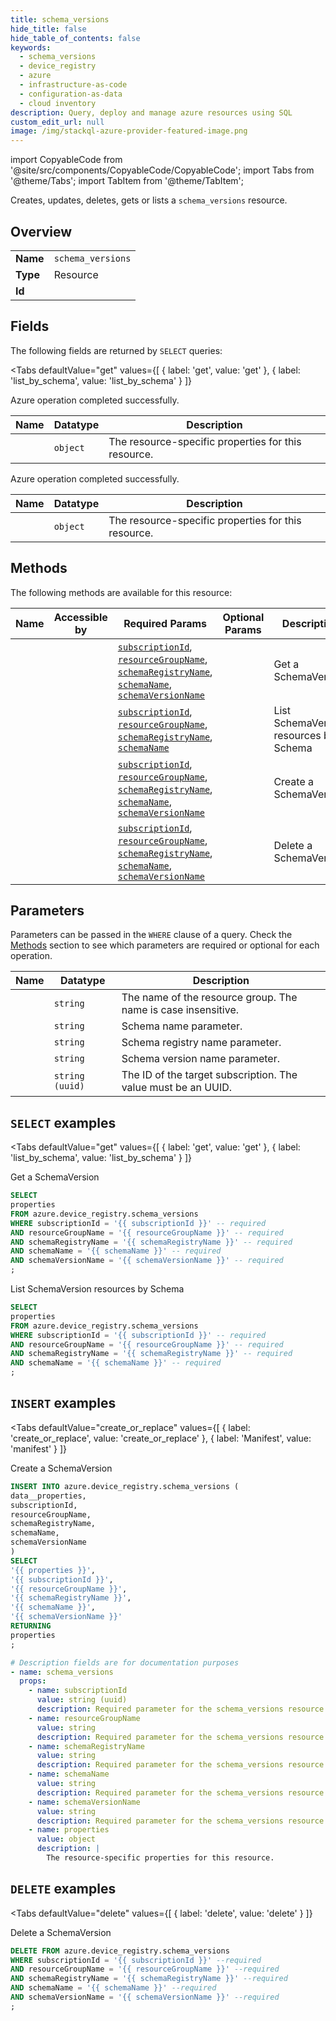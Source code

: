 ```yaml
--- 
title: schema_versions
hide_title: false
hide_table_of_contents: false
keywords:
  - schema_versions
  - device_registry
  - azure
  - infrastructure-as-code
  - configuration-as-data
  - cloud inventory
description: Query, deploy and manage azure resources using SQL
custom_edit_url: null
image: /img/stackql-azure-provider-featured-image.png
---
```


import CopyableCode from '@site/src/components/CopyableCode/CopyableCode';
import Tabs from '@theme/Tabs';
import TabItem from '@theme/TabItem';

Creates, updates, deletes, gets or lists a <code>schema_versions</code> resource.

## Overview
<table><tbody>
<tr><td><b>Name</b></td><td><code>schema_versions</code></td></tr>
<tr><td><b>Type</b></td><td>Resource</td></tr>
<tr><td><b>Id</b></td><td><CopyableCode code="azure.device_registry.schema_versions" /></td></tr>
</tbody></table>

## Fields

The following fields are returned by `SELECT` queries:

<Tabs
    defaultValue="get"
    values={[
        { label: 'get', value: 'get' },
        { label: 'list_by_schema', value: 'list_by_schema' }
    ]}
>
<TabItem value="get">

Azure operation completed successfully.

<table>
<thead>
    <tr>
    <th>Name</th>
    <th>Datatype</th>
    <th>Description</th>
    </tr>
</thead>
<tbody>
<tr>
    <td><CopyableCode code="properties" /></td>
    <td><code>object</code></td>
    <td>The resource-specific properties for this resource.</td>
</tr>
</tbody>
</table>
</TabItem>
<TabItem value="list_by_schema">

Azure operation completed successfully.

<table>
<thead>
    <tr>
    <th>Name</th>
    <th>Datatype</th>
    <th>Description</th>
    </tr>
</thead>
<tbody>
<tr>
    <td><CopyableCode code="properties" /></td>
    <td><code>object</code></td>
    <td>The resource-specific properties for this resource.</td>
</tr>
</tbody>
</table>
</TabItem>
</Tabs>

## Methods

The following methods are available for this resource:

<table>
<thead>
    <tr>
    <th>Name</th>
    <th>Accessible by</th>
    <th>Required Params</th>
    <th>Optional Params</th>
    <th>Description</th>
    </tr>
</thead>
<tbody>
<tr>
    <td><a href="#get"><CopyableCode code="get" /></a></td>
    <td><CopyableCode code="select" /></td>
    <td><a href="#parameter-subscriptionId"><code>subscriptionId</code></a>, <a href="#parameter-resourceGroupName"><code>resourceGroupName</code></a>, <a href="#parameter-schemaRegistryName"><code>schemaRegistryName</code></a>, <a href="#parameter-schemaName"><code>schemaName</code></a>, <a href="#parameter-schemaVersionName"><code>schemaVersionName</code></a></td>
    <td></td>
    <td>Get a SchemaVersion</td>
</tr>
<tr>
    <td><a href="#list_by_schema"><CopyableCode code="list_by_schema" /></a></td>
    <td><CopyableCode code="select" /></td>
    <td><a href="#parameter-subscriptionId"><code>subscriptionId</code></a>, <a href="#parameter-resourceGroupName"><code>resourceGroupName</code></a>, <a href="#parameter-schemaRegistryName"><code>schemaRegistryName</code></a>, <a href="#parameter-schemaName"><code>schemaName</code></a></td>
    <td></td>
    <td>List SchemaVersion resources by Schema</td>
</tr>
<tr>
    <td><a href="#create_or_replace"><CopyableCode code="create_or_replace" /></a></td>
    <td><CopyableCode code="insert" /></td>
    <td><a href="#parameter-subscriptionId"><code>subscriptionId</code></a>, <a href="#parameter-resourceGroupName"><code>resourceGroupName</code></a>, <a href="#parameter-schemaRegistryName"><code>schemaRegistryName</code></a>, <a href="#parameter-schemaName"><code>schemaName</code></a>, <a href="#parameter-schemaVersionName"><code>schemaVersionName</code></a></td>
    <td></td>
    <td>Create a SchemaVersion</td>
</tr>
<tr>
    <td><a href="#delete"><CopyableCode code="delete" /></a></td>
    <td><CopyableCode code="delete" /></td>
    <td><a href="#parameter-subscriptionId"><code>subscriptionId</code></a>, <a href="#parameter-resourceGroupName"><code>resourceGroupName</code></a>, <a href="#parameter-schemaRegistryName"><code>schemaRegistryName</code></a>, <a href="#parameter-schemaName"><code>schemaName</code></a>, <a href="#parameter-schemaVersionName"><code>schemaVersionName</code></a></td>
    <td></td>
    <td>Delete a SchemaVersion</td>
</tr>
</tbody>
</table>

## Parameters

Parameters can be passed in the `WHERE` clause of a query. Check the [Methods](#methods) section to see which parameters are required or optional for each operation.

<table>
<thead>
    <tr>
    <th>Name</th>
    <th>Datatype</th>
    <th>Description</th>
    </tr>
</thead>
<tbody>
<tr id="parameter-resourceGroupName">
    <td><CopyableCode code="resourceGroupName" /></td>
    <td><code>string</code></td>
    <td>The name of the resource group. The name is case insensitive.</td>
</tr>
<tr id="parameter-schemaName">
    <td><CopyableCode code="schemaName" /></td>
    <td><code>string</code></td>
    <td>Schema name parameter.</td>
</tr>
<tr id="parameter-schemaRegistryName">
    <td><CopyableCode code="schemaRegistryName" /></td>
    <td><code>string</code></td>
    <td>Schema registry name parameter.</td>
</tr>
<tr id="parameter-schemaVersionName">
    <td><CopyableCode code="schemaVersionName" /></td>
    <td><code>string</code></td>
    <td>Schema version name parameter.</td>
</tr>
<tr id="parameter-subscriptionId">
    <td><CopyableCode code="subscriptionId" /></td>
    <td><code>string (uuid)</code></td>
    <td>The ID of the target subscription. The value must be an UUID.</td>
</tr>
</tbody>
</table>

## `SELECT` examples

<Tabs
    defaultValue="get"
    values={[
        { label: 'get', value: 'get' },
        { label: 'list_by_schema', value: 'list_by_schema' }
    ]}
>
<TabItem value="get">

Get a SchemaVersion

```sql
SELECT
properties
FROM azure.device_registry.schema_versions
WHERE subscriptionId = '{{ subscriptionId }}' -- required
AND resourceGroupName = '{{ resourceGroupName }}' -- required
AND schemaRegistryName = '{{ schemaRegistryName }}' -- required
AND schemaName = '{{ schemaName }}' -- required
AND schemaVersionName = '{{ schemaVersionName }}' -- required
;
```
</TabItem>
<TabItem value="list_by_schema">

List SchemaVersion resources by Schema

```sql
SELECT
properties
FROM azure.device_registry.schema_versions
WHERE subscriptionId = '{{ subscriptionId }}' -- required
AND resourceGroupName = '{{ resourceGroupName }}' -- required
AND schemaRegistryName = '{{ schemaRegistryName }}' -- required
AND schemaName = '{{ schemaName }}' -- required
;
```
</TabItem>
</Tabs>


## `INSERT` examples

<Tabs
    defaultValue="create_or_replace"
    values={[
        { label: 'create_or_replace', value: 'create_or_replace' },
        { label: 'Manifest', value: 'manifest' }
    ]}
>
<TabItem value="create_or_replace">

Create a SchemaVersion

```sql
INSERT INTO azure.device_registry.schema_versions (
data__properties,
subscriptionId,
resourceGroupName,
schemaRegistryName,
schemaName,
schemaVersionName
)
SELECT 
'{{ properties }}',
'{{ subscriptionId }}',
'{{ resourceGroupName }}',
'{{ schemaRegistryName }}',
'{{ schemaName }}',
'{{ schemaVersionName }}'
RETURNING
properties
;
```
</TabItem>
<TabItem value="manifest">

```yaml
# Description fields are for documentation purposes
- name: schema_versions
  props:
    - name: subscriptionId
      value: string (uuid)
      description: Required parameter for the schema_versions resource.
    - name: resourceGroupName
      value: string
      description: Required parameter for the schema_versions resource.
    - name: schemaRegistryName
      value: string
      description: Required parameter for the schema_versions resource.
    - name: schemaName
      value: string
      description: Required parameter for the schema_versions resource.
    - name: schemaVersionName
      value: string
      description: Required parameter for the schema_versions resource.
    - name: properties
      value: object
      description: |
        The resource-specific properties for this resource.
```
</TabItem>
</Tabs>


## `DELETE` examples

<Tabs
    defaultValue="delete"
    values={[
        { label: 'delete', value: 'delete' }
    ]}
>
<TabItem value="delete">

Delete a SchemaVersion

```sql
DELETE FROM azure.device_registry.schema_versions
WHERE subscriptionId = '{{ subscriptionId }}' --required
AND resourceGroupName = '{{ resourceGroupName }}' --required
AND schemaRegistryName = '{{ schemaRegistryName }}' --required
AND schemaName = '{{ schemaName }}' --required
AND schemaVersionName = '{{ schemaVersionName }}' --required
;
```
</TabItem>
</Tabs>
